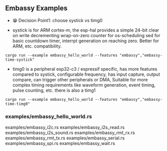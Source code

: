 
## Embassy Examples

* 😁 Decision Point1: choose systick vs timg0 
- systick is for ARM cortex-m, the esp-hal provides a simple 24-bit clear on write decrementing wrap-on-zero counter for os-scheduling sed for basic countdown timer, interrpt generation on reaching zero. Better for ARM, etc. compatibility.
```
cargo run --example embassy_hello_world --features "embassy","embassy-time-systick"
```


- timg0 is a peripheral esp32-c3 / espressif specific, has more features compared to systick, configurable frequency, has input capture, output compare, can trigger other peripherals or DMA, Suitable for more complex timing requirements like waveform generation, event timing, pulse counting, etc.  there is also a timg1
```
cargo run --example embassy_hello_world --features "embassy","embassy-time-timg0"
```

### examples/embassy_hello_world.rs

examples/embassy_i2c.rs
examples/embassy_i2s_read.rs
examples/embassy_i2s_sound.rs
examples/embassy_rmt_rx.rs
examples/embassy_rmt_tx.rs
examples/embassy_serial.rs
examples/embassy_spi.rs
examples/embassy_wait.rs



